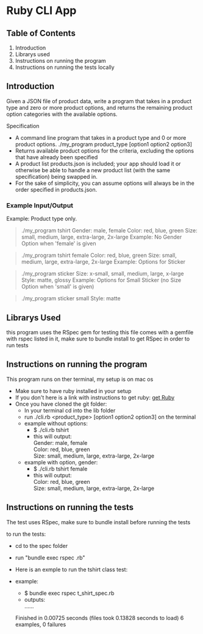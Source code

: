 # Ruby CLI App

## Table of Contents
1. Introduction 
2. Librarys used
3. Instructions on running the program
4. Instructions on running the tests locally

## Introduction

Given a JSON file of product data, write a program that takes in a product type and zero or more product options, and returns the remaining product option categories with the available options.

Specification
* A command line program that takes in a product type and 0 or more product options. ./my_program product_type [option1 option2 option3]
* Returns available product options for the criteria, excluding the options that have already been specified
* A product list products.json is included; your app should load it or otherwise be able to handle a new product list (with the same specification) being swapped in.
* For the sake of simplicity, you can assume options will always be in the order specified in products.json.

### Example Input/Output
Example: Product type only.

> ./my_program tshirt
Gender: male, female
Color: red, blue, green
Size: small, medium, large, extra-large, 2x-large
Example: No Gender Option when 'female' is given

> ./my_program tshirt female
Color: red, blue, green
Size: small, medium, large, extra-large, 2x-large
Example: Options for Sticker

> ./my_program sticker
Size: x-small, small, medium, large, x-large
Style: matte, glossy
Example: Options for Small Sticker (no Size Option when 'small' is given)

> ./my_program sticker small
Style: matte

## Librarys Used
this program uses the RSpec gem for testing
this file comes with a gemfile with rspec listed in it, make sure to bundle install to get RSpec in order to run tests 

## Instructions on running the program
This program runs on ther terminal, my setup is on mac os

* Make sure to have ruby installed in your setup 
*  If you don't here is a link with instructions to get ruby: <a href = "https://www.ruby-lang.org/en/documentation/installation/">get Ruby</a>
* Once you have cloned the git folder:
    * In your terminal cd into the lib folder 
    * run ./cli.rb <product_type> [option1 option2 option3] on the terminal
    * example without options:
        * $ ./cli.rb tshirt 
        * this will output:  
        Gender: male, female  
        Color: red, blue, green  
        Size: small, medium, large, extra-large, 2x-large  
    * example with option, gender:
        * $ ./cli.rb tshirt female
        * this will output:  
        Color: red, blue, green  
        Size: small, medium, large, extra-large, 2x-large  

## Instructions on running the tests
The test uses RSpec, make sure to bundle install before running the tests

to run the tests:
* cd to the spec folder 
* run "bundle exec rspec <test file name>.rb"
* Here is an exmple to run the tshirt class test:
* example:  
    * $ bundle exec rspec t_shirt_spec.rb
    * outputs:  
    ......

    Finished in 0.00725 seconds (files took 0.13828 seconds to load)
    6 examples, 0 failures





